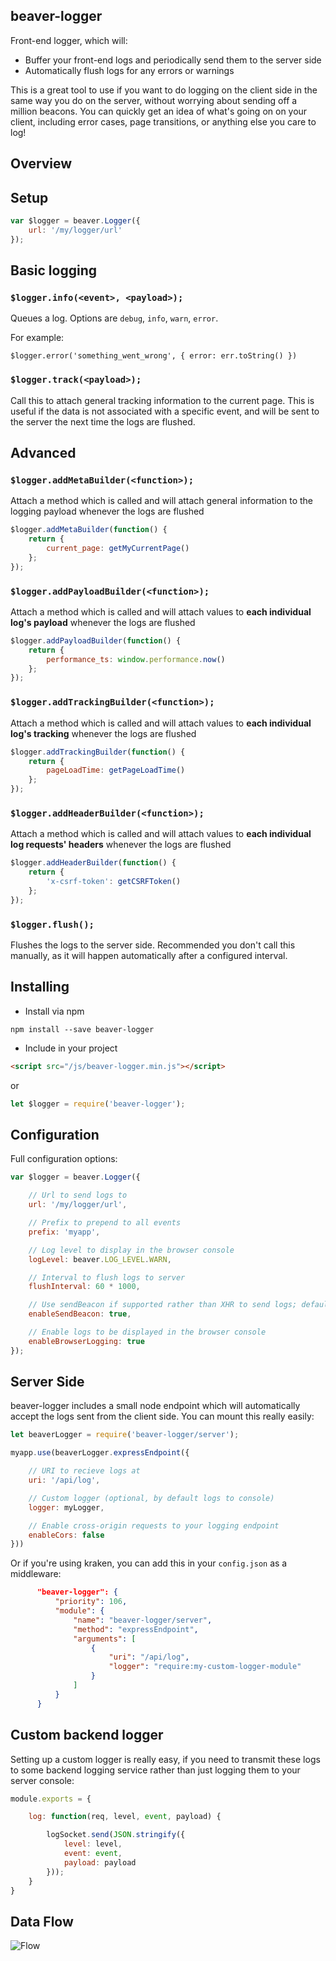 beaver-logger
------------

Front-end logger, which will:

- Buffer your front-end logs and periodically send them to the server side
- Automatically flush logs for any errors or warnings

This is a great tool to use if you want to do logging on the client side in the same way you do on the server, without worrying about sending off a million beacons. You can quickly get an idea of what's going on on your client, including error cases, page transitions, or anything else you care to log!

Overview
---------

## Setup

```javascript
var $logger = beaver.Logger({
    url: '/my/logger/url'
});
```

## Basic logging

### `$logger.info(<event>, <payload>);`

Queues a log. Options are `debug`, `info`, `warn`, `error`.

For example:

`$logger.error('something_went_wrong', { error: err.toString() })`

### `$logger.track(<payload>);`

Call this to attach general tracking information to the current page. This is useful if the data is not associated with a specific event, and will be sent to the server the next time the logs are flushed.

## Advanced

### `$logger.addMetaBuilder(<function>);`

Attach a method which is called and will attach general information to the logging payload whenever the logs are flushed

```javascript
$logger.addMetaBuilder(function() {
    return {
        current_page: getMyCurrentPage()
    };
});
```

### `$logger.addPayloadBuilder(<function>);`

Attach a method which is called and will attach values to **each individual log's payload** whenever the logs are flushed

```javascript
$logger.addPayloadBuilder(function() {
    return {
        performance_ts: window.performance.now()
    };
});
```

### `$logger.addTrackingBuilder(<function>);`

Attach a method which is called and will attach values to **each individual log's tracking** whenever the logs are flushed

```javascript
$logger.addTrackingBuilder(function() {
    return {
        pageLoadTime: getPageLoadTime()
    };
});
```

### `$logger.addHeaderBuilder(<function>);`

Attach a method which is called and will attach values to **each individual log requests' headers** whenever the logs are flushed

```javascript
$logger.addHeaderBuilder(function() {
    return {
        'x-csrf-token': getCSRFToken()
    };
});
```

### `$logger.flush();`

Flushes the logs to the server side. Recommended you don't call this manually, as it will happen automatically after a configured interval.


Installing
----------

- Install via npm

`npm install --save beaver-logger`

- Include in your project

```html
<script src="/js/beaver-logger.min.js"></script>
```

or

```javascript
let $logger = require('beaver-logger');
```


Configuration
-------------

Full configuration options:

```javascript
var $logger = beaver.Logger({

    // Url to send logs to
    url: '/my/logger/url',

    // Prefix to prepend to all events
    prefix: 'myapp',

    // Log level to display in the browser console
    logLevel: beaver.LOG_LEVEL.WARN,

    // Interval to flush logs to server
    flushInterval: 60 * 1000,

    // Use sendBeacon if supported rather than XHR to send logs; defaults to false
    enableSendBeacon: true,

    // Enable logs to be displayed in the browser console
    enableBrowserLogging: true
});
```

Server Side
-----------

beaver-logger includes a small node endpoint which will automatically accept the logs sent from the client side. You can mount this really easily:

```javascript
let beaverLogger = require('beaver-logger/server');

myapp.use(beaverLogger.expressEndpoint({

    // URI to recieve logs at
    uri: '/api/log',

    // Custom logger (optional, by default logs to console)
    logger: myLogger,

    // Enable cross-origin requests to your logging endpoint
    enableCors: false
}))
```

Or if you're using kraken, you can add this in your `config.json` as a middleware:

```json
      "beaver-logger": {
          "priority": 106,
          "module": {
              "name": "beaver-logger/server",
              "method": "expressEndpoint",
              "arguments": [
                  {
                      "uri": "/api/log",
                      "logger": "require:my-custom-logger-module"
                  }
              ]
          }
      }
```

Custom backend logger
---------------------

Setting up a custom logger is really easy, if you need to transmit these logs to some backend logging service rather than just logging them to your server console:

```javascript
module.exports = {

    log: function(req, level, event, payload) {

        logSocket.send(JSON.stringify({
            level: level,
            event: event,
            payload: payload
        }));
    }
}
```


Data Flow
---------

![Flow](/flow.png?raw=true)
